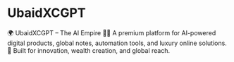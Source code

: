 # UbaidXCGPT
🌍 UbaidXCGPT – The AI Empire 🤖✨ A premium platform for AI-powered digital products, global notes, automation tools, and luxury online solutions. 🚀 Built for innovation, wealth creation, and global reach.
